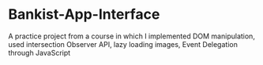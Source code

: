 # Bankist-App-Interface
A practice project from a course in which I implemented DOM manipulation, used intersection Observer API, lazy loading images, Event Delegation  through JavaScript

